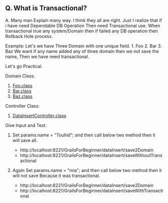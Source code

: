 ## Q. What is Transactional?
A. Many man Explain many way. I think they all are right. Just I realize that if i have need Dependable DB Operation
 Then need Transactional use. When transactional true any system/Domain then if failed any DB operation then Rollback Hole process.
 
 Example:
    Let's we have Three Domain with one unique field.
    1. Foo
    2. Bar
    3. Baz
    We want if any name added any of three domain then we not save the name, Then we have need transactional.
    
Let's go Practical.

Domain Class:

1. [Foo.class](https://github.com/hmtmcse/grails/blob/master/project/GrailsForBeginner/grails-app/domain/com/miaisoft/tutotial/gorm/transactionaltest/Foo.groovy)
2. [Bar.class](https://github.com/hmtmcse/grails/blob/master/project/GrailsForBeginner/grails-app/domain/com/miaisoft/tutotial/gorm/transactionaltest/Bar.groovy)
2. [Baz.class](https://github.com/hmtmcse/grails/blob/master/project/GrailsForBeginner/grails-app/domain/com/miaisoft/tutotial/gorm/transactionaltest/Baz.groovy)



Controller Class:

1. [DataInsertController.class](https://github.com/hmtmcse/grails/blob/master/project/GrailsForBeginner/grails-app/controllers/com/miaisoft/tutotial/gorm/transactionaltest/DataInsertController.groovy)

Give Input and Test:

1. Set params.name = "Touhid"; and then call below two method then it will save all.
    + http://localhost:8221/GrailsForBeginner/dataInsert/save2Domain
    + http://localhost:8221/GrailsForBeginner/dataInsert/saveWithoutTransactional
    
2. Again Set params.name = "mia"; and then call below two method then it will not save Because it was transactional.
    + http://localhost:8221/GrailsForBeginner/dataInsert/save2Domain
    + http://localhost:8221/GrailsForBeginner/dataInsert/saveWithTransactional

